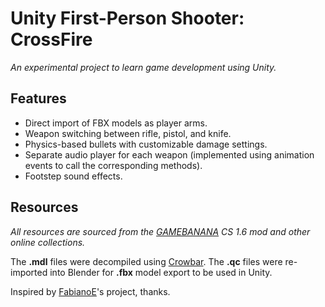 # Unity First-Person Shooter: CrossFire

*An experimental project to learn game development using Unity.*

## Features

- Direct import of FBX models as player arms.
- Weapon switching between rifle, pistol, and knife.
- Physics-based bullets with customizable damage settings.
- Separate audio player for each weapon (implemented using animation events to call the corresponding methods).
- Footstep sound effects.

## Resources

*All resources are sourced from the [GAMEBANANA](https://gamebanana.com/mods/459371) CS 1.6 mod and other online collections.*

The __.mdl__ files were decompiled using [Crowbar](https://valvedev.info/tools/crowbar/). The __.qc__ files were re-imported into Blender for __.fbx__ model export to be used in Unity.

Inspired by [FabianoE](https://github.com/FabianoE/CrossFire---UNITY)'s project, thanks.